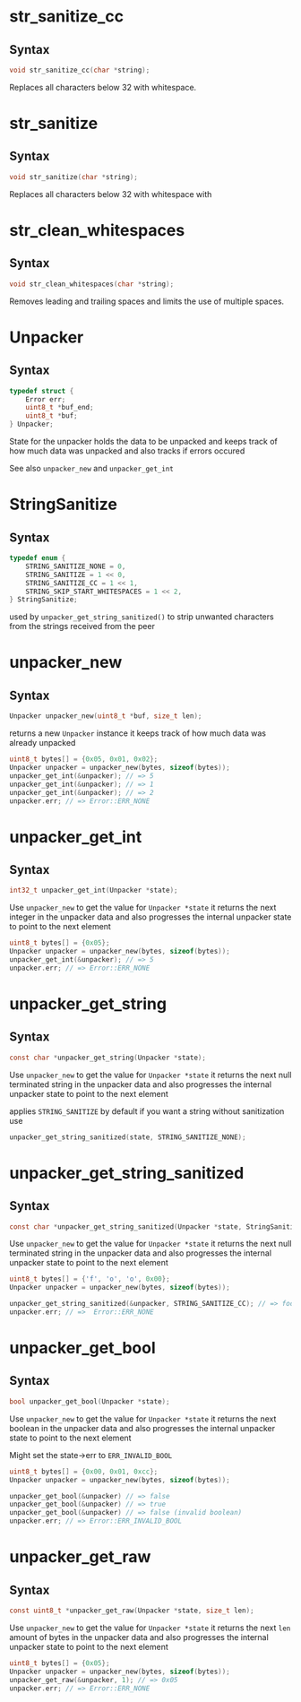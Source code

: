 # str_sanitize_cc

## Syntax

```C
void str_sanitize_cc(char *string);
```

Replaces all characters below 32 with whitespace.

# str_sanitize

## Syntax

```C
void str_sanitize(char *string);
```

Replaces all characters below 32 with whitespace with

# str_clean_whitespaces

## Syntax

```C
void str_clean_whitespaces(char *string);
```

Removes leading and trailing spaces and limits the use of multiple spaces.

# Unpacker

## Syntax

```C
typedef struct {
	Error err;
	uint8_t *buf_end;
	uint8_t *buf;
} Unpacker;
```

State for the unpacker
holds the data to be unpacked
and keeps track of how much data was unpacked
and also tracks if errors occured

See also `unpacker_new` and `unpacker_get_int`

# StringSanitize

## Syntax

```C
typedef enum {
	STRING_SANITIZE_NONE = 0,
	STRING_SANITIZE = 1 << 0,
	STRING_SANITIZE_CC = 1 << 1,
	STRING_SKIP_START_WHITESPACES = 1 << 2,
} StringSanitize;
```

used by `unpacker_get_string_sanitized()`
to strip unwanted characters from the strings
received from the peer

# unpacker_new

## Syntax

```C
Unpacker unpacker_new(uint8_t *buf, size_t len);
```

returns a new `Unpacker` instance
it keeps track of how much data was already unpacked

```C
uint8_t bytes[] = {0x05, 0x01, 0x02};
Unpacker unpacker = unpacker_new(bytes, sizeof(bytes));
unpacker_get_int(&unpacker); // => 5
unpacker_get_int(&unpacker); // => 1
unpacker_get_int(&unpacker); // => 2
unpacker.err; // => Error::ERR_NONE
```

# unpacker_get_int

## Syntax

```C
int32_t unpacker_get_int(Unpacker *state);
```

Use `unpacker_new` to get the value for `Unpacker *state`
it returns the next integer in the unpacker data
and also progresses the internal unpacker state to point to the next element

```C
uint8_t bytes[] = {0x05};
Unpacker unpacker = unpacker_new(bytes, sizeof(bytes));
unpacker_get_int(&unpacker); // => 5
unpacker.err; // => Error::ERR_NONE
```

# unpacker_get_string

## Syntax

```C
const char *unpacker_get_string(Unpacker *state);
```

Use `unpacker_new` to get the value for `Unpacker *state`
it returns the next null terminated string in the unpacker data
and also progresses the internal unpacker state to point to the next element

applies `STRING_SANITIZE` by default
if you want a string without sanitization use

```C
unpacker_get_string_sanitized(state, STRING_SANITIZE_NONE);
```

# unpacker_get_string_sanitized

## Syntax

```C
const char *unpacker_get_string_sanitized(Unpacker *state, StringSanitize sanitize);
```

Use `unpacker_new` to get the value for `Unpacker *state`
it returns the next null terminated string in the unpacker data
and also progresses the internal unpacker state to point to the next element

```C
uint8_t bytes[] = {'f', 'o', 'o', 0x00};
Unpacker unpacker = unpacker_new(bytes, sizeof(bytes));

unpacker_get_string_sanitized(&unpacker, STRING_SANITIZE_CC); // => foo
unpacker.err; // =>  Error::ERR_NONE
```

# unpacker_get_bool

## Syntax

```C
bool unpacker_get_bool(Unpacker *state);
```

Use `unpacker_new` to get the value for `Unpacker *state`
it returns the next boolean in the unpacker data
and also progresses the internal unpacker state to point to the next element

Might set the state->err to `ERR_INVALID_BOOL`

```C
uint8_t bytes[] = {0x00, 0x01, 0xcc};
Unpacker unpacker = unpacker_new(bytes, sizeof(bytes));

unpacker_get_bool(&unpacker) // => false
unpacker_get_bool(&unpacker) // => true
unpacker_get_bool(&unpacker) // => false (invalid boolean)
unpacker.err; // => Error::ERR_INVALID_BOOL
```

# unpacker_get_raw

## Syntax

```C
const uint8_t *unpacker_get_raw(Unpacker *state, size_t len);
```

Use `unpacker_new` to get the value for `Unpacker *state`
it returns the next `len` amount of bytes in the unpacker data
and also progresses the internal unpacker state to point to the next element

```C
uint8_t bytes[] = {0x05};
Unpacker unpacker = unpacker_new(bytes, sizeof(bytes));
unpacker_get_raw(&unpacker, 1); // => 0x05
unpacker.err; // => Error::ERR_NONE
```

